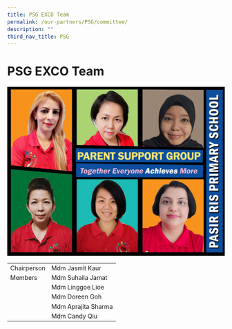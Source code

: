 ```yaml
---
title: PSG EXCO Team
permalink: /our-partners/PSG/committee/
description: ""
third_nav_title: PSG
---
```

# **PSG EXCO Team**

![](/images/2021_PSG-PHOTOS-scaled.jpg)




| |  | 
| -------- | -------- | 
| Chairperson  | Mdm Jasmit Kaur  | 
|Members|Mdm Suhaila Jamat|
| |Mdm Linggoe Lioe|
| |Mdm Doreen Goh|
| |Mdm Aprajita Sharma|
| |Mdm Candy Qiu|
